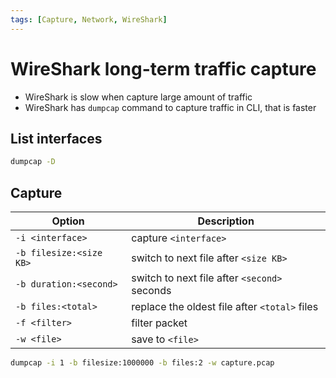 ```yaml
---
tags: [Capture, Network, WireShark]
---
```


# WireShark long-term traffic capture

- WireShark is slow when capture large amount of traffic
- WireShark has `dumpcap` command to capture traffic in CLI, that is faster

<!--truncate-->

## List interfaces

```bash
dumpcap -D
```

## Capture

Option | Description
-|-
`-i <interface>` | capture `<interface>`
`-b filesize:<size KB>` | switch to next file after `<size KB>`
`-b duration:<second>` | switch to next file after `<second>` seconds
`-b files:<total>` | replace the oldest file after `<total>` files
`-f <filter>` | filter packet
`-w <file>` | save to `<file>`

```bash
dumpcap -i 1 -b filesize:1000000 -b files:2 -w capture.pcap
```
